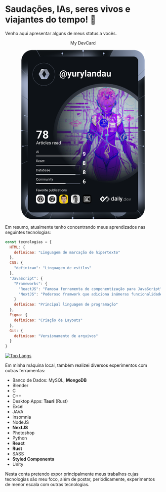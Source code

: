 # Saudações, IAs, seres vivos e viajantes do tempo! 🤖

Venho aqui apresentar alguns de meus status a vocês.
  <p align="center">My DevCard</p>  
<p align="center">
<a target="_blank" href="https://app.daily.dev/YuryLandau" ><img src="https://github.com/YuryLandau/YuryLandau/blob/main/devcard.svg"" width="400" alt="Yury Landau van Putten's Dev Card"/></a>
</p>

Em resumo, atualmente tenho concentrando meus aprendizados nas seguintes tecnologias: 

```javascript
const tecnologias = {
  HTML: { 
    definicao: "Linguagem de marcação de hipertexto" 
  },
  CSS: { 
    "definicao": "Linguagem de estilos" 
  },
  "JavaScript": {
    "Frameworks": {
      "ReactJS": "Famosa ferramenta de componentização para JavaScript",
      "NextJS": "Poderoso framwork que adiciona inúmeras funcionalidades ao React, como a de gerenciar a renderização da aplicação entre o Servidor e o Cliente."
    }
    definicao: "Principal linguagem de programação" 
  },
  Figma: { 
    definicao: "Criação de Layouts" 
  },
  Git: { 
    definicao: "Versionamento de arquivos" 
  }
}
```
[![Top Langs](https://github-readme-stats.vercel.app/api/top-langs/?username=YuryLandau)](https://github.com/YuryLandau/github-readme-stats) 

Em minha máquina local, também realizei diversos experimentos com outras ferramentas: 
- Banco de Dados: MySQL, __MongoDB__
- Blender
- C
- C++
- Desktop Apps: __Tauri__ (Rust)
- Excel
- JAVA
- Insomnia
- NodeJS
- __NextJS__
- Photoshop
- Python
- __React__
- __Rust__
- SASS
- __Styled Components__
- Unity

Nesta conta pretendo expor principalmente meus trabalhos cujas tecnologias são meu foco, além de postar, periódicamente, experimentos de menor escala com outras tecnologias.


